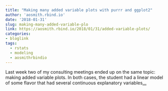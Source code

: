 ```yaml
---
title: "Making many added variable plots with purrr and ggplot2"
author: 'aosmith.rbind.io'
date: '2018-01-31'
slug: making-many-added-variable-plo
link: https://aosmith.rbind.io/2018/01/31/added-variable-plots/
categories:
- bloglink
tags:
  - rstats
  - modeling
  - aosmithrbindio
---
```


Last week two of my consulting meetings ended up on the same topic: making added variable plots. In both cases, the student had a linear model of some flavor that had several continuous explanatory variables[... <i class="fas fa-external-link-alt"></i>](https://aosmith.rbind.io/2018/01/31/added-variable-plots/)

